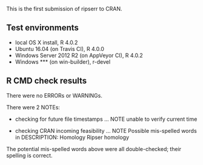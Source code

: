 This is the first submission of ripserr to CRAN.

## Test environments

* local OS X install, R 4.0.2
* Ubuntu 16.04 (on Travis CI), R 4.0.0
* Windows Server 2012 R2 (on AppVeyor CI), R 4.0.2
* Windows *** (on win-builder), r-devel

## R CMD check results

There were no ERRORs or WARNINGs.

There were 2 NOTEs:
* checking for future file timestamps ... NOTE
  unable to verify current time
  
* checking CRAN incoming feasibility ... NOTE
  Possible mis-spelled words in DESCRIPTION:
    Homology
    Ripser
    homology

The potential mis-spelled words above were all double-checked; their spelling is correct.